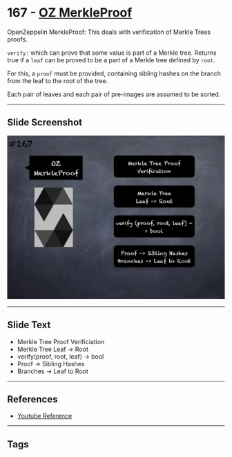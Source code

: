# 167 - [OZ MerkleProof](OZ%20MerkleProof.md)
OpenZeppelin MerkleProof: This deals with verification of Merkle Trees proofs.

`verify:` which can prove that some value is part of a Merkle tree. Returns true if a `leaf` can be proved to be a part of a Merkle tree defined by `root`.

For this, a `proof` must be provided, containing sibling hashes on the branch from the leaf to the root of the tree. 

Each pair of leaves and each pair of pre-images are assumed to be sorted.

___
## Slide Screenshot
![167.png](../../images/3.Solidity%20201/167.png)
___
## Slide Text
- Merkle Tree Proof Verificiation
- Merkle Tree Leaf -> Root
- verify(proof, root, leaf) -> bool
- Proof -> Sibling Hashes
- Branches -> Leaf to Root
___
## References
- [Youtube Reference](https://youtu.be/L_9Fk6HRwpU?t=462)
___
## Tags